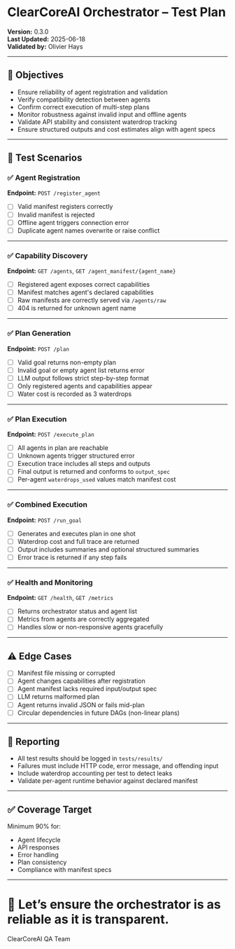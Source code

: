# ClearCoreAI Orchestrator – Test Plan

**Version:** 0.3.0  
**Last Updated:** 2025-06-18  
**Validated by:** Olivier Hays  

---

## 🧪 Objectives

- Ensure reliability of agent registration and validation
- Verify compatibility detection between agents
- Confirm correct execution of multi-step plans
- Monitor robustness against invalid input and offline agents
- Validate API stability and consistent waterdrop tracking
- Ensure structured outputs and cost estimates align with agent specs

---

## 🔁 Test Scenarios

### ✅ Agent Registration

**Endpoint:** `POST /register_agent`  
- [ ] Valid manifest registers correctly  
- [ ] Invalid manifest is rejected  
- [ ] Offline agent triggers connection error  
- [ ] Duplicate agent names overwrite or raise conflict  

---

### ✅ Capability Discovery

**Endpoint:** `GET /agents`, `GET /agent_manifest/{agent_name}`  
- [ ] Registered agent exposes correct capabilities  
- [ ] Manifest matches agent's declared capabilities  
- [ ] Raw manifests are correctly served via `/agents/raw`  
- [ ] 404 is returned for unknown agent name  

---

### ✅ Plan Generation

**Endpoint:** `POST /plan`  
- [ ] Valid goal returns non-empty plan  
- [ ] Invalid goal or empty agent list returns error  
- [ ] LLM output follows strict step-by-step format  
- [ ] Only registered agents and capabilities appear  
- [ ] Water cost is recorded as 3 waterdrops  

---

### ✅ Plan Execution

**Endpoint:** `POST /execute_plan`  
- [ ] All agents in plan are reachable  
- [ ] Unknown agents trigger structured error  
- [ ] Execution trace includes all steps and outputs  
- [ ] Final output is returned and conforms to `output_spec`  
- [ ] Per-agent `waterdrops_used` values match manifest cost  

---

### ✅ Combined Execution

**Endpoint:** `POST /run_goal`  
- [ ] Generates and executes plan in one shot  
- [ ] Waterdrop cost and full trace are returned  
- [ ] Output includes summaries and optional structured summaries  
- [ ] Error trace is returned if any step fails  

---

### ✅ Health and Monitoring

**Endpoint:** `GET /health`, `GET /metrics`  
- [ ] Returns orchestrator status and agent list  
- [ ] Metrics from agents are correctly aggregated  
- [ ] Handles slow or non-responsive agents gracefully  

---

## ⚠️ Edge Cases

- [ ] Manifest file missing or corrupted  
- [ ] Agent changes capabilities after registration  
- [ ] Agent manifest lacks required input/output spec  
- [ ] LLM returns malformed plan  
- [ ] Agent returns invalid JSON or fails mid-plan  
- [ ] Circular dependencies in future DAGs (non-linear plans)  

---

## 🧾 Reporting

- All test results should be logged in `tests/results/`  
- Failures must include HTTP code, error message, and offending input  
- Include waterdrop accounting per test to detect leaks  
- Validate per-agent runtime behavior against declared manifest  

---

## ✅ Coverage Target

Minimum 90% for:

- Agent lifecycle  
- API responses  
- Error handling  
- Plan consistency  
- Compliance with manifest specs  

---

# 🔬 Let’s ensure the orchestrator is as reliable as it is transparent.  
ClearCoreAI QA Team
